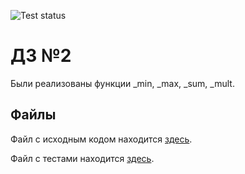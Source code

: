 ![Test status](https://github.com/MariVermil/testing/actions/workflows/python-package-conda.yml/badge.svg)

# ДЗ №2
Были реализованы функции _min, _max, _sum, _mult.

## Файлы

Файл с исходным кодом находится [здесь][main].

Файл с тестами находится [здесь][tests].

   [main]: <https://github.com/MariVermil/testing/blob/main/main.py>
   [tests]: <https://github.com/MariVermil/testing/blob/main/test.py>
